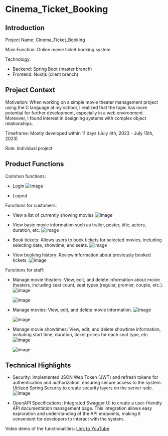 # Cinema_Ticket_Booking

## Introduction

Project Name: Cinema_Ticket_Booking

Main Function: Online movie ticket booking system

Technology:
- Backend: Spring Boot (master branch)
- Frontend: Nuxtjs (client branch)

## Project Context

Motivation: When working on a simple movie theater management project using the C language at my school, I realized that the topic has more potential for further development, especially in a web environment. Moreover, I found interest in designing systems with complex object relationships.

Timeframe: Mostly developed within 11 days (July 4th, 2023 - July 15th, 2023)

Role: Individual project

## Product Functions

Common functions:

- Login
  ![image](https://github.com/Doan1412/Cinema_Ticket_Booking/assets/85919961/6e43bd09-5b9e-498f-8384-cc167c5c5724)

- Logout

Functions for customers:

- View a list of currently showing movies
  ![image](https://github.com/Doan1412/Cinema_Ticket_Booking/assets/85919961/3349a3c0-c03f-40f6-b43f-66c385378ac4)

- View basic movie information such as trailer, poster, title, actors, duration, etc.
  ![image](https://github.com/Doan1412/Cinema_Ticket_Booking/assets/85919961/857fa9cf-5931-4bcb-9503-04148aa59e7d)

- Book tickets: Allows users to book tickets for selected movies, including selecting date, showtime, and seats.
  ![image](https://github.com/Doan1412/Cinema_Ticket_Booking/assets/85919961/e36b244b-496a-452b-86c7-ee5b9e8e85d7)

- View booking history: Review information about previously booked tickets.
  ![image](https://github.com/Doan1412/Cinema_Ticket_Booking/assets/85919961/b76cdbae-a6f8-47d4-a628-7ec025684e2e)

Functions for staff:

- Manage movie theaters: View, edit, and delete information about movie theaters, including seat count, seat types (regular, premier, couple, etc.).
  ![image](https://github.com/Doan1412/Cinema_Ticket_Booking/assets/85919961/9dc9db30-907c-42fe-88d7-06ef3d58cd1c)

  ![image](https://github.com/Doan1412/Cinema_Ticket_Booking/assets/85919961/1dfa6d8e-7e5d-4da6-a514-3810d713f100)

- Manage movies: View, edit, and delete movie information.
  ![image](https://github.com/Doan1412/Cinema_Ticket_Booking/assets/85919961/20f931ef-669e-4afb-b504-753b734c6c4c)

  ![image](https://github.com/Doan1412/Cinema_Ticket_Booking/assets/85919961/ca701f36-7e41-4456-842d-a18bee77ee64)

- Manage movie showtimes: View, edit, and delete showtime information, including start time, duration, ticket prices for each seat type, etc.
  ![image](https://github.com/Doan1412/Cinema_Ticket_Booking/assets/85919961/f1974e55-8006-49fd-8a9b-05aa8f661aa3)

  ![image](https://github.com/Doan1412/Cinema_Ticket_Booking/assets/85919961/743801ec-e63c-40ba-bd3b-c9c32ee332f3)

## Technical Highlights

- Security: Implemented JSON Web Token (JWT) and refresh tokens for authentication and authorization, ensuring secure access to the system. Utilized Spring Security to create security layers on the server-side.
  ![image](https://github.com/Doan1412/Cinema_Ticket_Booking/assets/85919961/bcede6d3-5eed-4076-9100-2433c56fe25a)

- OpenAPI Specifications: Integrated Swagger UI to create a user-friendly API documentation management page. This integration allows easy exploration and understanding of the API endpoints, making it convenient for developers to interact with the system.
  
Video demo of the functionalities: [Link to YouTube](https://youtu.be/a3YZ2G7QPdk)
